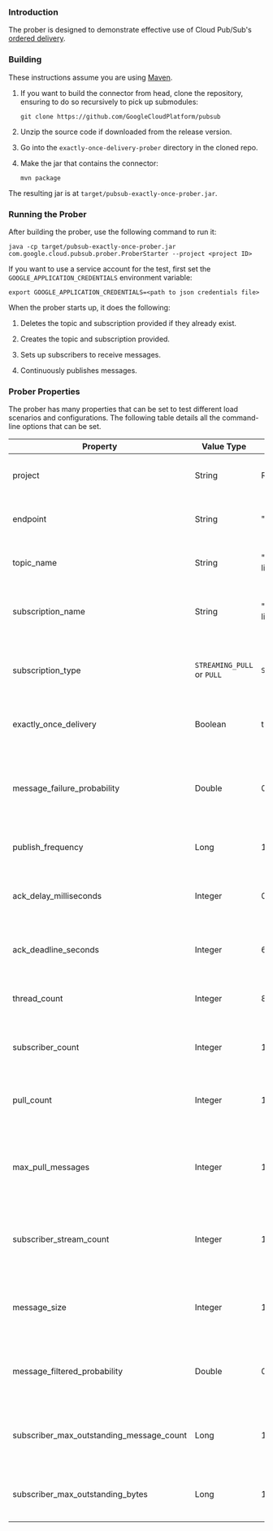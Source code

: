 ### Introduction

The prober is designed to demonstrate effective use of Cloud Pub/Sub's
[ordered delivery](https://cloud.google.com/pubsub/docs/ordering).

### Building

These instructions assume you are using [Maven](https://maven.apache.org/).

1. If you want to build the connector from head, clone the repository, ensuring
    to do so recursively to pick up submodules:

    `git clone https://github.com/GoogleCloudPlatform/pubsub`

2. Unzip the source code if downloaded from the release version.

3. Go into the `exactly-once-delivery-prober` directory in the cloned repo.

4. Make the jar that contains the connector:

    `mvn package`

The resulting jar is at `target/pubsub-exactly-once-prober.jar`.

### Running the Prober

After building the prober, use the following command to run it:

`java -cp target/pubsub-exactly-once-prober.jar com.google.cloud.pubsub.prober.ProberStarter --project <project ID>`

If you want to use a service account for the test, first set the
`GOOGLE_APPLICATION_CREDENTIALS` environment variable:

`export GOOGLE_APPLICATION_CREDENTIALS=<path to json credentials file>`

When the prober starts up, it does the following:

1.  Deletes the topic and subscription provided if they already exist.

2.  Creates the topic and subscription provided.

3.  Sets up subscribers to receive messages.

4.  Continuously publishes messages.

### Prober Properties

The prober has many properties that can be set to test different load scenarios
and configurations. The following table details all the command-line options
that can be set.

| Property                                 | Value Type                 | Default                                  | Description                                                                                                                  |
|------------------------------------------|----------------------------|------------------------------------------|------------------------------------------------------------------------------------------------------------------------------|
| project                                  | String                     | REQUIRED (No default)                    | The project ID in which to create the topic and subscription.                                                                |
| endpoint                                 | String                     | "pubsub.googleapis.com:443"              | The Cloud Pub/Sub endpoint to send requests to.                                                                              |
| topic_name                               | String                     | "cloud-pubsub-client-library-prober"     | The name of the topic to create and publish messages to.                                                                     |
| subscription_name                        | String                     | "cloud-pubsub-client-library-prober-sub" | The name of the subscription to create and to receive messages from.                                                         |
| subscription_type                        | `STREAMING_PULL` or `PULL` | `STREAMING_PULL`                         | The type of subscriber to create. See [subscriber documentation](https://cloud.google.com/pubsub/docs/pull) for differences. |
| exactly_once_delivery                    | Boolean                    | true                                     | Whether or not to enforce ordered delivery of messages.                                                                      |
| message_failure_probability              | Double                     | 0.0                                      | The probability with which a message should be nacked by the subscriber. Valid values are between 0.0 and 1.0.               |
| publish_frequency                        | Long                       | 1,000,000                                | The time between publishes in microseconds.                                                                                  |
| ack_delay_milliseconds                   | Integer                    | 0                                        | The number of milliseconds by which subscribers should delay sending back acks or nacks.                                     |
| ack_deadline_seconds                     | Integer                    | 60                                       | The ack deadline in seconds to use when creating the subscription.                                                           |
| thread_count                             | Integer                    | 8                                        | The number of threads to use for processing delayed acks and nacks.                                                          |
| subscriber_count                         | Integer                    | 1                                        | The number of subscribers to create on the subscription.                                                                     |
| pull_count                               | Integer                    | 10                                       | When `subscription_type` is `PULL`, the number of pulls to do simultaneously.                                                |
| max_pull_messages                        | Integer                    | 100                                      | When `subscription_type` is `PULL`, the maximum number of messages to request in each pull request.                          |
| subscriber_stream_count                  | Integer                    | 1                                        | When `subscription_type` is `STREAMING_PULL`, the number of underlying streams to create per subscriber.                     |
| message_size                             | Integer                    | 100                                      | The number of bytes per message. Set to <= 0 to generate randomly sized messages.                                            |
| message_filtered_probability             | Double                     | 0.0                                      | The probability of a message being filtered out. Valid values are between 0.0 and 1.0.                                       |
| subscriber_max_outstanding_message_count | Long                       | 10,000                                   | The maximum number of messages to allow to be outstanding to each subscriber.                                                |
| subscriber_max_outstanding_bytes         | Long                       | 1,000,000,000                            | The maximum number of bytes to allow to be outstanding to each subscriber.                                                   |